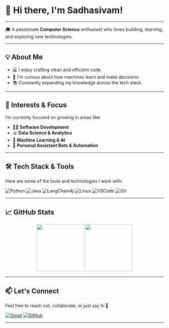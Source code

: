 # 👋 Hi there, I'm Sadhasivam!

---

🎓 A passionate **Computer Science** enthusiast who loves building, learning, and exploring new technologies.

---

## 💡 About Me

- 💻 I enjoy crafting clean and efficient code.
- 🤖 I'm curious about how machines learn and make decisions.
- 📚 Constantly expanding my knowledge across the tech stack.

---

## 🚀 Interests & Focus

I’m currently focused on growing in areas like:

- 🧑‍💻 **Software Development**
- 📊 **Data Science & Analytics**
- 🤖 **Machine Learning & AI**
- 🧠 **Personal Assistant Bots & Automation**

---

## 🛠️ Tech Stack & Tools

Here are some of the tools and technologies I work with:

![Python](https://img.shields.io/badge/Python-3670A0?style=for-the-badge&logo=python&logoColor=white)
![Java](https://img.shields.io/badge/Java-ED8B00?style=for-the-badge&logo=java&logoColor=white)
![LangChain4j](https://img.shields.io/badge/LangChain4j-009688?style=for-the-badge&logoColor=white)
![Linux](https://img.shields.io/badge/Linux-FCC624?style=for-the-badge&logo=linux&logoColor=black)
![VSCode](https://img.shields.io/badge/VSCode-007ACC?style=for-the-badge&logo=visual%20studio%20code&logoColor=white)
![Git](https://img.shields.io/badge/Git-F05032?style=for-the-badge&logo=git&logoColor=white)

---

## 📈 GitHub Stats

<p align="center">
  <img src="https://github-readme-stats.vercel.app/api?username=Sadha07&show_icons=true&theme=github_dark&hide_border=true" height="150"/>
  <img src="https://github-readme-stats.vercel.app/api/top-langs/?username=Sadha07&layout=compact&theme=github_dark&hide_border=true" height="150"/>
</p>

---

## 📫 Let's Connect

Feel free to reach out, collaborate, or just say hi 👋

[![Gmail](https://img.shields.io/badge/Gmail-D14836?style=for-the-badge&logo=gmail&logoColor=white)](mailto:sadhasivam.a07@gmail.com)
[![GitHub](https://img.shields.io/badge/GitHub-100000?style=for-the-badge&logo=github&logoColor=white)](https://github.com/Sadha07)

---
